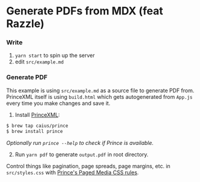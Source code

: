 # Generate PDFs from MDX (feat Razzle)

### Write

1. `yarn start` to spin up the server
2. edit `src/example.md`


### Generate PDF

This example is using `src/example.md` as a source file to generate PDF from. PrinceXML itself is using `build.html` which gets autogenerated from `App.js` every time you make changes and save it.

1. Install [PrinceXML](https://www.princexml.com/download/):

```sh
$ brew tap caius/prince
$ brew install prince
```
_Optionally run `prince --help` to check if Prince is available._

2. Run `yarn pdf` to generate `output.pdf` in root directory.

Control things like pagination, page spreads, page margins, etc. in `src/styles.css` with [Prince's Paged Media CSS rules](https://www.princexml.com/doc/paged/).
